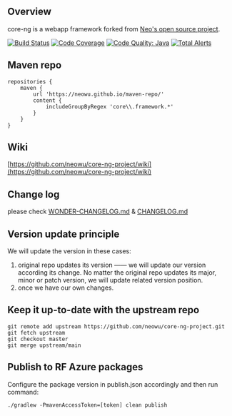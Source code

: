 ## Overview
core-ng is a webapp framework forked from [Neo's open source project](https://github.com/neowu/core-ng-project).

[![Build Status](https://github.com/neowu/core-ng-project/workflows/build/badge.svg)](https://github.com/neowu/core-ng-project/actions)
[![Code Coverage](https://codecov.io/gh/neowu/core-ng-project/branch/master/graph/badge.svg)](https://codecov.io/gh/neowu/core-ng-project)
[![Code Quality: Java](https://img.shields.io/lgtm/grade/java/g/neowu/core-ng-project.svg?logo=lgtm&logoWidth=18)](https://lgtm.com/projects/g/neowu/core-ng-project/context:java)
[![Total Alerts](https://img.shields.io/lgtm/alerts/g/neowu/core-ng-project.svg?logo=lgtm&logoWidth=18)](https://lgtm.com/projects/g/neowu/core-ng-project/alerts)

## Maven repo
```
repositories {
    maven {
        url 'https://neowu.github.io/maven-repo/'
        content {
            includeGroupByRegex 'core\\.framework.*'
        }
    }
}
```

## Wiki
[https://github.com/neowu/core-ng-project/wiki](https://github.com/neowu/core-ng-project/wiki)

## Change log
please check [WONDER-CHANGELOG.md](WONDER-CHANGELOG.md) & [CHANGELOG.md](CHANGELOG.md)

## Version update principle
We will update the version in these cases:
1. original repo updates its version —— we will update our version according its change. No matter the original repo updates its major, minor or patch version, we will update related version position.
2. once we have our own changes.

## Keep it up-to-date with the upstream repo
```
git remote add upstream https://github.com/neowu/core-ng-project.git
git fetch upstream
git checkout master
git merge upstream/main
```
## Publish to RF Azure packages
Configure the package version in publish.json accordingly and then run command: 
```
./gradlew -PmavenAccessToken=[token] clean publish
```
